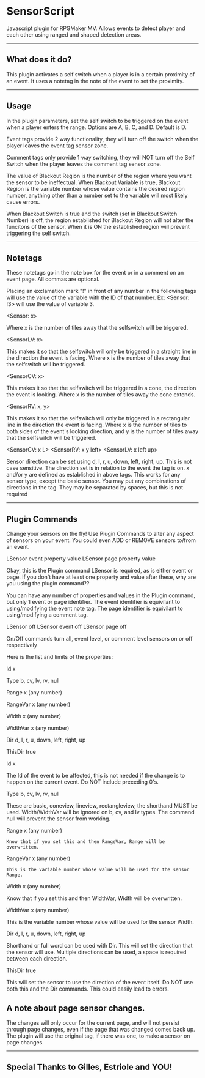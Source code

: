 # SensorScript
Javascript plugin for RPGMaker MV. Allows events to detect player and each other using ranged and shaped detection areas.

-----------------------------------------------------------------------------
What does it do?
-----------------------------------------------------------------------------

This plugin activates a self switch when a player is in a certain proximity
of an event. It uses a notetag in the note of the event to set the proximity.

-----------------------------------------------------------------------------
Usage
-----------------------------------------------------------------------------

In the plugin parameters, set the self switch to be triggered on the event
when a player enters the range. Options are A, B, C, and D. Default is D.

Event tags provide 2 way functionality, they will turn off the switch when
the player leaves the event tag sensor zone.

Comment tags only provide 1 way switching, they will NOT turn off the Self
Switch when the player leaves the comment tag sensor zone.

The value of Blackout Region is the number of the region where you want the
sensor to be ineffectual.
When Blackout Variable is true, Blackout Region is the variable number whose
value contains the desired region number, anything other than a number set 
to the variable will most likely cause errors.

When Blackout Switch is true and the switch (set in Blackout Switch Number)
is off, the region established for Blackout Region will not alter the
funcitons of the sensor. When it is ON the established region will prevent
triggering the self switch.
 

-----------------------------------------------------------------------------
Notetags
-----------------------------------------------------------------------------

These notetags go in the note box for the event or in a comment on an event
page. All commas are optional.
    
Placing an exclamation mark "!" in front of any number in the following tags
will use the value of the variable with the ID of that number.
Ex: <Sensor: !3> will use the value of variable 3.

   <Sensor: x>

Where x is the number of tiles away that the selfswitch will be triggered.

   <SensorLV: x>

This makes it so that the selfswitch will only be triggered in a straight
line in the direction the event is facing.
Where x is the number of tiles away that the selfswitch will be triggered.

   <SensorCV: x>

This makes it so that the selfswitch will be triggered in a cone, the
direction the event is looking.
Where x is the number of tiles away the cone extends.

   <SensorRV: x, y>

This makes it so that the selfswitch will only be triggered in a 
rectangular line in the direction the event is facing.
Where x is the number of tiles to both sides of the event's looking 
direction, and y is the number of tiles away that the selfswitch will be 
triggered.
 
  <SensorCV: x L>
  <SensorRV: x y left>
  <SensorLV: x left up>

Sensor direction can be set using d, l, r, u, down, left, right, up. This is
not case sensitive. The direction set is in relation to the event the tag is
on. x and/or y are defined as established in above tags. This works for any 
sensor type, except the basic sensor.
You may put any combinations of directions in the tag. They may be separated
by spaces, but this is not required


-----------------------------------------------------------------------------
Plugin Commands
-----------------------------------------------------------------------------

Change your sensors on the fly! Use Plugin Commands to alter any aspect of 
sensors on your event. You could even ADD or REMOVE sensors to/from an event.

LSensor event property value
LSensor page property value

Okay, this is the Plugin command LSensor is required, as is either event or
page. If you don't have at least one property and value after these, why are
you using the plugin command??

You can have any number of properties and values in the Plugin command, but
only 1 event or page identifier.
The event identifier is equivilant to using/modifying the event note tag.
The page identifier is equivilant to using/modifying a comment tag.

LSensor off
LSensor event off
LSensor page off

On/Off commands turn all, event level, or comment level sensors on or off
respectively

Here is the list and limits of the properties:

Id       x

Type     b, cv, lv, rv, null

Range    x (any number)

RangeVar x (any number)

Width    x (any number)

WidthVar x (any number)

Dir      d, l, r, u, down, left, right, up

ThisDir  true


Id x

   The Id of the event to be affected, this is not needed if the change is 
   to happen on the current event. Do NOT include preceding 0's.
   
Type b, cv, lv, rv, null

  These are basic, coneview, lineview, rectangleview, the shorthand MUST be
   used. Width/WidthVar will be ignored on b, cv, and lv types. The command
   null will prevent the sensor from working.
   
Range x (any number)

    Know that if you set this and then RangeVar, Range will be overwritten.
    
RangeVar x (any number)

    This is the variable number whose value will be used for the sensor Range.
    
Width x (any number)

   Know that if you set this and then WidthVar, Width will be overwritten.
   
WidthVar x (any number)

   This is the variable number whose value will be used for the sensor Width.
   
Dir d, l, r, u, down, left, right, up

   Shorthand or full word can be used with Dir. This will set the direction
   that the sensor will use. Multiple directions can be used, a space is
   required between each direction.
   
ThisDir true

   This will set the sensor to use the direction of the event itself.
   Do NOT use both this and the Dir commands. This could easily lead to 
   errors.
   

## A note about page sensor changes. 
   The changes will only occur for the 
   current page, and will not persist through page changes, even if the page
   that was changed comes back up. The plugin will use the original tag, if
   there was one, to make a sensor on page changes.

-----------------------------------------------------------------------------
Special Thanks to Gilles, Estriole and YOU!
-----------------------------------------------------------------------------
